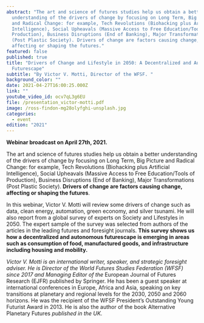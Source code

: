 ```yaml
---
abstract: "The art and science of futures studies help us obtain a better
  understanding of the drivers of change by focusing on Long Term, Big Picture
  and Radical Change: for example, Tech Revolutions (Biohacking plus Artificial
  Intelligence), Social Upheavals (Massive Access to Free Education/Tools of
  Production), Business Disruptions (End of Banking), Major Transformations
  (Post Plastic Society). Drivers of change are factors causing change,
  affecting or shaping the futures."
featured: false
published: true
title: "Drivers of Change and Lifestyle in 2050: A Decentralized and Autonomous
  Futurescape"
subtitle: "By Victor V. Motti, Director of the WFSF. "
background_color: ""
date: 2021-04-27T16:00:25.000Z
link: ""
youtube_video_id: ocv7qL3g6EU
file: /presentation_victor-motti.pdf
image: /ross-findon-mg28olyfghi-unsplash.jpg
categories:
  - event
edition: "2021"
---
```

**Webinar broadcast on April 27th, 2021.**

The art and science of futures studies help us obtain a better understanding of the drivers of change by focusing on Long Term, Big Picture and Radical Change: for example, Tech Revolutions (Biohacking plus Artificial Intelligence), Social Upheavals (Massive Access to Free Education/Tools of Production), Business Disruptions (End of Banking), Major Transformations (Post Plastic Society). **Drivers of change are factors causing change, affecting or shaping the futures**.

In this webinar, Victor V. Motti will review some drivers of change such as data, clean energy, automation, green economy, and silver tsunami. He will also report from a global survey of experts on Society and Lifestyles in 2050. The expert sample of the survey was selected from authors of the articles in the leading futures and foresight journals. **This survey shows us how a decentralized and autonomous futurescape is emerging in areas such as consumption of food, manufactured goods, and infrastructure including housing and mobility.**

_Victor V. Motti is an international writer, speaker, and strategic foresight adviser. He is Director of the World Futures Studies Federation (WFSF) since 2017 and Managing Editor of the_ European Journal of Futures Research (EJFR) published by Springer. He has been a guest speaker at international conferences in Europe, Africa and Asia, speaking on key transitions at planetary and regional levels for the 2030, 2050 and 2060 horizons. He was the recipient of the WFSF President’s Outstanding Young Futurist Award in 2013. He is also the author of the book Alternative Planetary Futures _published in the UK._